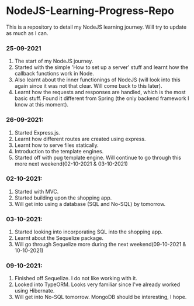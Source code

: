 # NodeJS-Learning-Progress-Repo
This is a repository to detail my NodeJS learning journey. Will try to update as much as I can.

### 25-09-2021     


1. The start of my NodeJS journey.    
2. Started with the simple 'How to set up a server' stuff and learnt how the callback functions work in Node.    
3. Also learnt about the inner functionings of NodeJS (will look into this again since it was not that clear. Will come back to this later).    
4. Learnt how the requests and responses are handled, which is the most basic stuff. Found it different from Spring (the only backend framework I know at this moment).     

### 26-09-2021:    

1. Started Express.js.    
2. Learnt how different routes are created using express.    
3. Learnt how to serve files statically.   
4. Introduction to the template engines.  
5. Started off with pug template engine. Will continue to go through this more next weekend(02-10-2021 & 03-10-2021)  

### 02-10-2021:

1. Started with MVC.  
2. Started building upon the shopping app.  
3. Will get into using a database (SQL and No-SQL) by tomorrow.  

### 03-10-2021:

1. Started looking into incorporating SQL into the shopping app.  
2. Learnt about the Sequelize package.
3. Will go through Sequelize more during the next weekend(09-10-2021 & 10-10-2021)  

### 09-10-2021:

1. Finished off Sequelize. I do not like working with it.
2. Looked into TypeORM. Looks very familiar since I've already worked using Hibernate.
3. Will get into No-SQL tomorrow. MongoDB should be interesting, I hope.
